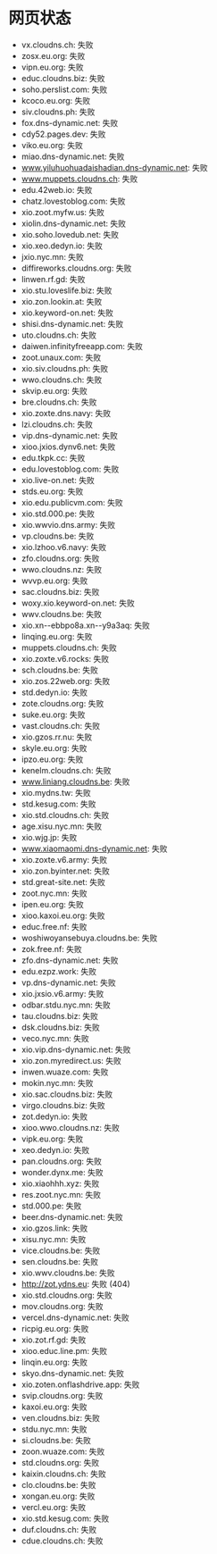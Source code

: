 # 网页状态
- vx.cloudns.ch: 失败
- zosx.eu.org: 失败
- vipn.eu.org: 失败
- educ.cloudns.biz: 失败
- soho.perslist.com: 失败
- kcoco.eu.org: 失败
- siv.cloudns.ph: 失败
- fox.dns-dynamic.net: 失败
- cdy52.pages.dev: 失败
- viko.eu.org: 失败
- miao.dns-dynamic.net: 失败
- www.yiluhuohuadaishadian.dns-dynamic.net: 失败
- www.muppets.cloudns.ch: 失败
- edu.42web.io: 失败
- chatz.lovestoblog.com: 失败
- xio.zoot.myfw.us: 失败
- xiolin.dns-dynamic.net: 失败
- xio.soho.lovedub.net: 失败
- xio.xeo.dedyn.io: 失败
- jxio.nyc.mn: 失败
- diffireworks.cloudns.org: 失败
- linwen.rf.gd: 失败
- xio.stu.loveslife.biz: 失败
- xio.zon.lookin.at: 失败
- xio.keyword-on.net: 失败
- shisi.dns-dynamic.net: 失败
- uto.cloudns.ch: 失败
- daiwen.infinityfreeapp.com: 失败
- zoot.unaux.com: 失败
- xio.siv.cloudns.ph: 失败
- wwo.cloudns.ch: 失败
- skvip.eu.org: 失败
- bre.cloudns.ch: 失败
- xio.zoxte.dns.navy: 失败
- lzi.cloudns.ch: 失败
- vip.dns-dynamic.net: 失败
- xioo.jxios.dynv6.net: 失败
- edu.tkpk.cc: 失败
- edu.lovestoblog.com: 失败
- xio.live-on.net: 失败
- stds.eu.org: 失败
- xio.edu.publicvm.com: 失败
- xio.std.000.pe: 失败
- xio.wwvio.dns.army: 失败
- vp.cloudns.be: 失败
- xio.lzhoo.v6.navy: 失败
- zfo.cloudns.org: 失败
- wwo.cloudns.nz: 失败
- wvvp.eu.org: 失败
- sac.cloudns.biz: 失败
- woxy.xio.keyword-on.net: 失败
- wwv.cloudns.be: 失败
- xio.xn--ebbpo8a.xn--y9a3aq: 失败
- linqing.eu.org: 失败
- muppets.cloudns.ch: 失败
- xio.zoxte.v6.rocks: 失败
- sch.cloudns.be: 失败
- xio.zos.22web.org: 失败
- std.dedyn.io: 失败
- zote.cloudns.org: 失败
- suke.eu.org: 失败
- vast.cloudns.ch: 失败
- xio.gzos.rr.nu: 失败
- skyle.eu.org: 失败
- ipzo.eu.org: 失败
- kenelm.cloudns.ch: 失败
- www.liniang.cloudns.be: 失败
- xio.mydns.tw: 失败
- std.kesug.com: 失败
- xio.std.cloudns.ch: 失败
- age.xisu.nyc.mn: 失败
- xio.wjg.jp: 失败
- www.xiaomaomi.dns-dynamic.net: 失败
- xio.zoxte.v6.army: 失败
- xio.zon.byinter.net: 失败
- std.great-site.net: 失败
- zoot.nyc.mn: 失败
- ipen.eu.org: 失败
- xioo.kaxoi.eu.org: 失败
- educ.free.nf: 失败
- woshiwoyansebuya.cloudns.be: 失败
- zok.free.nf: 失败
- zfo.dns-dynamic.net: 失败
- edu.ezpz.work: 失败
- vp.dns-dynamic.net: 失败
- xio.jxsio.v6.army: 失败
- odbar.stdu.nyc.mn: 失败
- tau.cloudns.biz: 失败
- dsk.cloudns.biz: 失败
- veco.nyc.mn: 失败
- xio.vip.dns-dynamic.net: 失败
- xio.zon.myredirect.us: 失败
- inwen.wuaze.com: 失败
- mokin.nyc.mn: 失败
- xio.sac.cloudns.biz: 失败
- virgo.cloudns.biz: 失败
- zot.dedyn.io: 失败
- xioo.wwo.cloudns.nz: 失败
- vipk.eu.org: 失败
- xeo.dedyn.io: 失败
- pan.cloudns.org: 失败
- wonder.dynx.me: 失败
- xio.xiaohhh.xyz: 失败
- res.zoot.nyc.mn: 失败
- std.000.pe: 失败
- beer.dns-dynamic.net: 失败
- xio.gzos.link: 失败
- xisu.nyc.mn: 失败
- vice.cloudns.be: 失败
- sen.cloudns.be: 失败
- xio.wwv.cloudns.be: 失败
- http://zot.ydns.eu: 失败 (404)
- xio.std.cloudns.org: 失败
- mov.cloudns.org: 失败
- vercel.dns-dynamic.net: 失败
- ricpig.eu.org: 失败
- xio.zot.rf.gd: 失败
- xioo.educ.line.pm: 失败
- linqin.eu.org: 失败
- skyo.dns-dynamic.net: 失败
- xio.zoten.onflashdrive.app: 失败
- svip.cloudns.org: 失败
- kaxoi.eu.org: 失败
- ven.cloudns.biz: 失败
- stdu.nyc.mn: 失败
- si.cloudns.be: 失败
- zoon.wuaze.com: 失败
- std.cloudns.org: 失败
- kaixin.cloudns.ch: 失败
- clo.cloudns.be: 失败
- xongan.eu.org: 失败
- vercl.eu.org: 失败
- xio.std.kesug.com: 失败
- duf.cloudns.ch: 失败
- cdue.cloudns.ch: 失败
